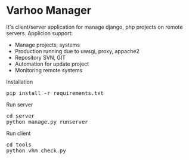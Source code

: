 Varhoo Manager
=============

It's client/server application for manage django, php projects on remote servers. Applicion support:

* Manage projects, systems
* Production running due to uwsgi, proxy, appache2
* Repository SVN, GIT
* Automation for update project
* Monitoring remote systems

Installation

<pre>
pip install -r requirements.txt
</pre>
 

Run server

<pre>
cd server
python manage.py runserver
</pre>
 

Run client

<pre>
cd tools
python vhm_check.py
</pre>
